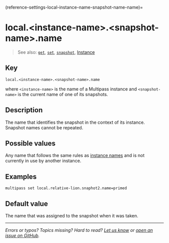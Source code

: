 (reference-settings-local-instance-name-snapshot-name-name)=
# local.\<instance-name\>.\<snapshot-name\>.name

> See also: [`get`](/reference/command-line-interface/get), [`set`](/reference/command-line-interface/set), [`snapshot`](/reference/command-line-interface/snapshot), [Instance](/explanation/instance)

## Key

`local.<instance-name>.<snapshot-name>.name`

where `<instance-name>` is the name of a Multipass instance and `<snapshot-name>` is the current name of one of its snapshots.

## Description

The name that identifies the snapshot in the context of its instance. Snapshot names cannot be repeated.

## Possible values

Any name that follows the same rules as [instance names](/reference/instance-name-format) and is not currently in use by another instance.

## Examples

`multipass set local.relative-lion.snaphot2.name=primed`

## Default value 

The name that was assigned to the snapshot when it was taken.

---

*Errors or typos? Topics missing? Hard to read? <a href="https://docs.google.com/forms/d/e/1FAIpQLSd0XZDU9sbOCiljceh3rO_rkp6vazy2ZsIWgx4gsvl_Sec4Ig/viewform?usp=pp_url&entry.317501128=https://multipass.run/docs/snapshot-name" target="_blank">Let us know</a> or <a href="https://github.com/canonical/multipass/issues/new/choose" target="_blank">open an issue on GitHub</a>.*

